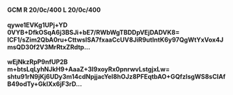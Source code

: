 #### GCM R 20/0c/400 L 20/0c/400
**qywe1EVKg1UPj+YD**<br/>**0VYB+DfkOSqA6j3BSJi+bE7/RWbWgTBDDpVEjDADVK8=**<br/>**ICF1/sZim2QbA0ru+CttwsISA7fxaaCcUV8JiR9utlntK6y97QgWtYxVox4JmsQD30f2V3MrRtxZRdtp...**<br/><br/>
**wEjNkzRpP9nfUP2B**<br/>**m+btsLqLyhNJkH9+AaaZ+3I9xoyRx0pnrwvLstgjxLw=**<br/>**shtu91rN9jKj6UDy3m14cdNpjjacYeI8hOJz8PFEqtbAO+GQfzlsgWS8sCIAfB49odTy+GkIXx6jF3rD...**